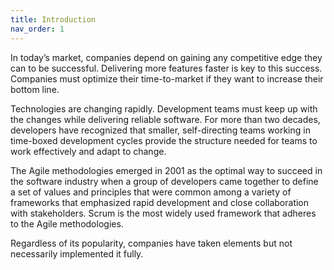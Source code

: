 ```yaml
---
title: Introduction
nav_order: 1
---
```


In today’s market, companies depend on gaining any competitive edge they can to be successful. Delivering more features faster is key to this success. Companies must optimize their time-to-market if they want to increase their bottom line.

Technologies are changing rapidly. Development teams must keep up with the changes while delivering reliable software. For more than two decades, developers have recognized that smaller, self-directing teams working in time-boxed development cycles provide the structure needed for teams to work effectively and adapt to change.

The Agile methodologies emerged in 2001 as the optimal way to succeed in the software industry when a group of developers came together to define a set of values and principles that were common among a variety of frameworks that emphasized rapid development and close collaboration with stakeholders. Scrum is the most widely used framework that adheres to the Agile methodologies. 

Regardless of its popularity, companies have taken elements but not necessarily implemented it fully.




